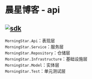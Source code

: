 # 晨星博客 - api
[![sdk](https://img.shields.io/badge/sdk-6.0.20-d.svg)](#)  
-------------------------------
`MorningStar.Api`：表现层  
`MorningStar.Service`：服务层  
`MorningStar.Repository`：仓储层  
`MorningStar.Infrastructure`：基础设施层  
`MorningStar.Model`：实体层  
`MorningStar.Test`：单元测试层  